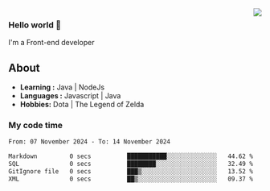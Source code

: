 <img align='right' src="https://github-readme-stats.vercel.app/api?username=jumodada&show_icons=true&theme=vue">

### Hello world 👋

I'm a Front-end developer 
    
## About
-  **Learning :** Java | NodeJs
-  **Languages :** Javascript | Java
-  **Hobbies:** Dota | The Legend of Zelda

### My code time

<!--START_SECTION:waka-->

```txt
From: 07 November 2024 - To: 14 November 2024

Markdown         0 secs          ███████████░░░░░░░░░░░░░░   44.62 %
SQL              0 secs          ████████░░░░░░░░░░░░░░░░░   32.49 %
GitIgnore file   0 secs          ███▒░░░░░░░░░░░░░░░░░░░░░   13.52 %
XML              0 secs          ██▒░░░░░░░░░░░░░░░░░░░░░░   09.37 %
```

<!--END_SECTION:waka-->
